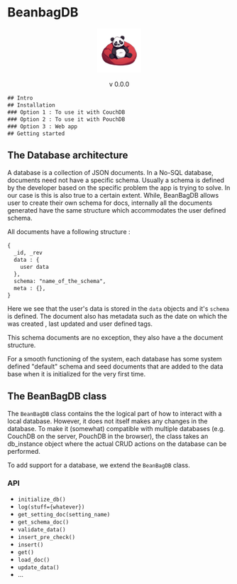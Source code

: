 # BeanbagDB 

<div style="text-align:center">

<img src="./docs/logo.png" alt="Alt text" style="width:auto; height:100px">

v 0.0.0
</div>

```
## Intro
## Installation  
### Option 1 : To use it with CouchDB 
### Option 2 : To use it with PouchDB
### Option 3 : Web app
## Getting started 
```
## The Database architecture
A database is a collection of JSON documents. In  a No-SQL database, documents need not have a specific schema. Usually a schema is defined by the developer based on the specific problem the app is trying to solve. In our case is this is also true to a certain extent. While, BeanBagDB allows user to create their own schema for docs, internally all the documents generated have the same structure which accommodates the user defined schema.

All documents have a following structure :

```
{
  _id, _rev
  data : {
    user data
  },
  schema: "name_of_the_schema",
  meta : {},
}
```
Here we  see that the user's data is stored in the `data` objects and it's `schema` is defined. The document also has metadata such as the date on which the was created , last updated and user defined tags.

This schema documents are no exception, they also have a the document structure. 

For a smooth functioning of the system, each database has some system defined "default" schema and seed documents that are added to the data base when it is initialized for the very first time. 


## The BeanBagDB class

The `BeanBagDB` class  contains the the logical part of how to interact with a local database. However, it does not itself makes any changes in the database. To make it (somewhat) compatible with multiple databases (e.g. CouchDB on the server, PouchDB in the browser), the class takes an db_instance object where the actual CRUD actions on the database can be performed. 

To add support for a database, we extend the `BeanBagDB` class. 

### API
- `initialize_db()`
- `log(stuff={whatever})`
- `get_setting_doc(setting_name)`
- `get_schema_doc()`
- `validate_data()`
- `insert_pre_check()`
- `insert()`
- `get()`
- `load_doc()`
- `update_data()`
- ...